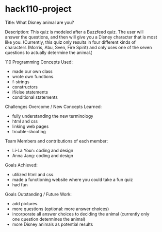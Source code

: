 # hack110-project

Title: 
What Disney animal are you?

Description:
This quiz is modeled after a Buzzfeed quiz. The user will answer the questions, and then will give you a Disney character that is most like you.
(Currently, this quiz only results in four different kinds of characters (Morris, Abu, Sven, Fire Spirit) and only uses one of the seven questions to actually determine the animal.)

110 Programming Concepts Used:
- made our own class
- wrote own functions
- f-strings
- constructors
- if/else statements
- conditional statements

Challenges Overcome / New Concepts Learned:
- fully understanding the new terminology
- html and css
- linking web pages
- trouble-shooting

Team Members and contributions of each member:
- Li-La Youn: coding and design
- Anna Jang: coding and design

Goals Achieved:
- utilized html and css
- made a functioning website where you could take a fun quiz
- had fun

Goals Outstanding / Future Work:
- add pictures
- more questions (optional: more answer choices)
- incorporate all answer choices to deciding the animal (currently only one question determines the animal)
- more Disney animals as potential results